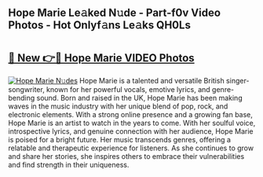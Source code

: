 ## Hope Marie Le𝚊ked N𝚞de - Part-f0v Video Photos - Hot Onlyf𝚊ns Le𝚊ks QH0Ls

# <h2><a href="http://ab81482.deff.icu/?id=Hope+Marie">🔗 New 👉🔴 Hope Marie VIDEO Photos</a></h2>

[![Hope Marie N𝚞des](https://i.imgur.com/rIISA9y.gif)](http://ab81482.deff.icu/?id=Hope+Marie)
Hope Marie is a talented and versatile British singer-songwriter, known for her powerful vocals, emotive lyrics, and genre-bending sound. Born and raised in the UK, Hope Marie has been making waves in the music industry with her unique blend of pop, rock, and electronic elements. With a strong online presence and a growing fan base, Hope Marie is an artist to watch in the years to come. With her soulful voice, introspective lyrics, and genuine connection with her audience, Hope Marie is poised for a bright future. Her music transcends genres, offering a relatable and therapeutic experience for listeners. As she continues to grow and share her stories, she inspires others to embrace their vulnerabilities and find strength in their uniqueness.

